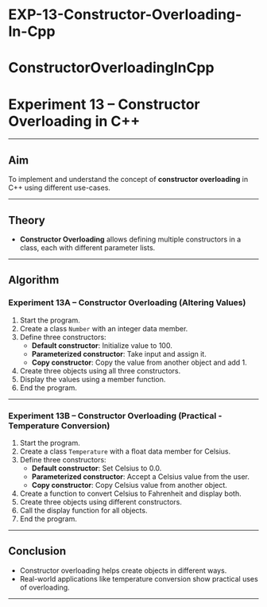 # EXP-13-Constructor-Overloading-In-Cpp

# ConstructorOverloadingInCpp

# Experiment 13 – Constructor Overloading in C++

---

## Aim  
To implement and understand the concept of **constructor overloading** in C++ using different use-cases.

---

## Theory

- **Constructor Overloading** allows defining multiple constructors in a class, each with different parameter lists.

---

## Algorithm

### Experiment 13A – Constructor Overloading (Altering Values)

1. Start the program.
2. Create a class `Number` with an integer data member.
3. Define three constructors:
   - **Default constructor**: Initialize value to 100.
   - **Parameterized constructor**: Take input and assign it.
   - **Copy constructor**: Copy the value from another object and add 1.
4. Create three objects using all three constructors.
5. Display the values using a member function.
6. End the program.

---

### Experiment 13B – Constructor Overloading (Practical - Temperature Conversion)

1. Start the program.
2. Create a class `Temperature` with a float data member for Celsius.
3. Define three constructors:
   - **Default constructor**: Set Celsius to 0.0.
   - **Parameterized constructor**: Accept a Celsius value from the user.
   - **Copy constructor**: Copy Celsius value from another object.
4. Create a function to convert Celsius to Fahrenheit and display both.
5. Create three objects using different constructors.
6. Call the display function for all objects.
7. End the program.

---

## Conclusion

- Constructor overloading helps create objects in different ways.
- Real-world applications like temperature conversion show practical uses of overloading.

---
